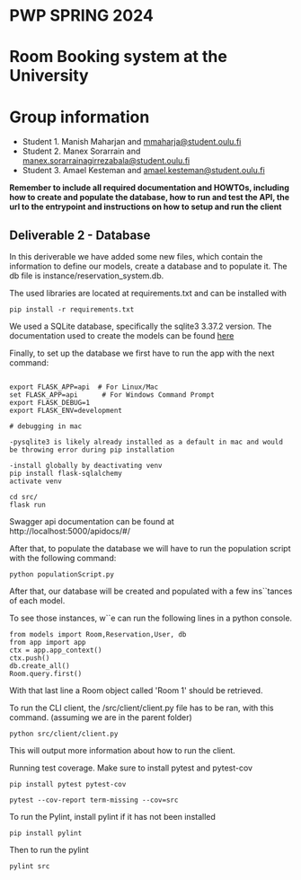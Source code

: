 # PWP SPRING 2024

# Room Booking system at the University

# Group information

- Student 1. Manish Maharjan and mmaharja@student.oulu.fi
- Student 2. Manex Sorarrain and manex.sorarrainagirrezabala@student.oulu.fi
- Student 3. Amael Kesteman and amael.kesteman@student.oulu.fi

**Remember to include all required documentation and HOWTOs, including how to create and populate the database, how to run and test the API, the url to the entrypoint and instructions on how to setup and run the client**

## Deliverable 2 - Database

In this deriverable we have added some new files, which contain the information to define our models, create a database and to populate it. The db file is instance/reservation_system.db.

The used libraries are located at requirements.txt and can be installed with

```
pip install -r requirements.txt
```

We used a SQLite database, specifically the sqlite3 3.37.2 version. The documentation used to create the models can be found [here](https://flask-sqlalchemy.palletsprojects.com/en/3.1.x/)

Finally, to set up the database we first have to run the app with the next command:

```

export FLASK_APP=api  # For Linux/Mac
set FLASK_APP=api      # For Windows Command Prompt
export FLASK_DEBUG=1
export FLASK_ENV=development

# debugging in mac

-pysqlite3 is likely already installed as a default in mac and would be throwing error during pip installation

-install globally by deactivating venv
pip install flask-sqlalchemy
activate venv

cd src/
flask run
```

Swagger api documentation can be found at http://localhost:5000/apidocs/#/

After that, to populate the database we will have to run the population script with the following command:

```
python populationScript.py
```

After that, our database will be created and populated with a few ins``tances of each model.

To see those instances, w``e can run the following lines in a python console.

```
from models import Room,Reservation,User, db
from app import app
ctx = app.app_context()
ctx.push()
db.create_all()
Room.query.first()
```

With that last line a Room object called 'Room 1' should be retrieved.


To run the CLI client, the /src/client/client.py file has to be ran, with this command. (assuming we are in the parent folder)

```
python src/client/client.py
```
This will output more information about how to run the client.

Running test coverage. Make sure to install pytest and pytest-cov

```
pip install pytest pytest-cov
```

```
pytest --cov-report term-missing --cov=src
```

To run the Pylint, install pylint if it has not been installed
```
pip install pylint 
```
Then to run the pylint
```
pylint src
```
